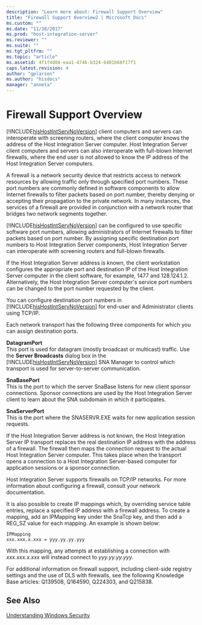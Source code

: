```yaml
---
description: "Learn more about: Firewall Support Overview"
title: "Firewall Support Overview2 | Microsoft Docs"
ms.custom: ""
ms.date: "11/30/2017"
ms.prod: "host-integration-server"
ms.reviewer: ""
ms.suite: ""
ms.tgt_pltfrm: ""
ms.topic: "article"
ms.assetid: 4f1f4d04-eaa1-4746-b324-6401b68f17f1
caps.latest.revision: 4
author: "gplarsen"
ms.author: "hisdocs"
manager: "anneta"
---
```

# Firewall Support Overview
[!INCLUDE[hisHostIntServNoVersion](../includes/hishostintservnoversion-md.md)] client computers and servers can interoperate with screening routers, where the client computer knows the address of the Host Integration Server computer. Host Integration Server client computers and servers can also interoperate with full-blown Internet firewalls, where the end user is not allowed to know the IP address of the Host Integration Server computers.  
  
 A firewall is a network security device that restricts access to network resources by allowing traffic only through specified port numbers. These port numbers are commonly defined in software components to allow Internet firewalls to filter packets based on port number, thereby denying or accepting their propagation to the private network. In many instances, the services of a firewall are provided in conjunction with a network router that bridges two network segments together.  
  
 [!INCLUDE[hisHostIntServNoVersion](../includes/hishostintservnoversion-md.md)] can be configured to use specific software port numbers, allowing administrators of Internet firewalls to filter packets based on port number. By assigning specific destination port numbers to Host Integration Server components, Host Integration Server can interoperate with screening routers and full-blown firewalls.  
  
 If the Host Integration Server address is known, the client workstation configures the appropriate port and destination IP of the Host Integration Server computer in the client software, for example, 1477 and 128.124.1.2. Alternatively, the Host Integration Server computer's service port numbers can be changed to the port number requested by the client.  
  
 You can configure destination port numbers in [!INCLUDE[hisHostIntServNoVersion](../includes/hishostintservnoversion-md.md)] for end-user and Administrator clients using TCP/IP.  
  
 Each network transport has the following three components for which you can assign destination ports.  
  
 **DatagramPort**  
 This port is used for datagram (mostly broadcast or multicast) traffic. Use the **Server Broadcasts** dialog box in the [!INCLUDE[hisHostIntServNoVersion](../includes/hishostintservnoversion-md.md)] SNA Manager to control which transport is used for server-to-server communication.  
  
 **SnaBasePort**  
 This is the port to which the server SnaBase listens for new client sponsor connections. Sponsor connections are used by the Host Integration Server client to learn about the SNA subdomain in which it participates.  
  
 **SnaServerPort**  
 This is the port where the SNASERVR.EXE waits for new application session requests.  
  
 If the Host Integration Server address is not known, the Host Integration Server IP transport replaces the real destination IP address with the address of a firewall. The firewall then maps the connection request to the actual Host Integration Server computer. This takes place when the transport opens a connection to a Host Integration Server-based computer for application sessions or a sponsor connection.  
  
 Host Integration Server supports firewalls on TCP/IP networks. For more information about configuring a firewall, consult your network documentation.  
  
 It is also possible to create IP mappings which, by overriding service table entries, replace a specified IP address with a firewall address. To create a mapping, add an IPMapping key under the SnaTcp key, and then add a REG_SZ value for each mapping. An example is shown below:  
  
```  
IPMapping  
xxx.xxx.x.xxx = yyy.yy.yy.yyy  
```  
  
 With this mapping, any attempts at establishing a connection with *xxx.xxx.x.xxx* will instead connect to *yyy.yy.yy.yyy*.  
  
 For additional information on firewall support, including client-side registry settings and the use of DLS with firewalls, see the following Knowledge Base articles: Q139508, Q164590, Q224303, and Q215838.  
  
## See Also  
 [Understanding Windows Security](../core/understanding-windows-security1.md)
